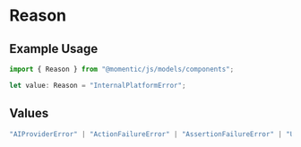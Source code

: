 # Reason

## Example Usage

```typescript
import { Reason } from "@momentic/js/models/components";

let value: Reason = "InternalPlatformError";
```

## Values

```typescript
"AIProviderError" | "ActionFailureError" | "AssertionFailureError" | "UserConfigurationError" | "JobTimeoutError" | "InternalWebAgentError" | "InternalPlatformError"
```
